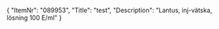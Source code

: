 {
  "ItemNr": "089953",
  "Title": "test",
  "Description": "Lantus, inj-vätska, lösning 100 E/ml"
}